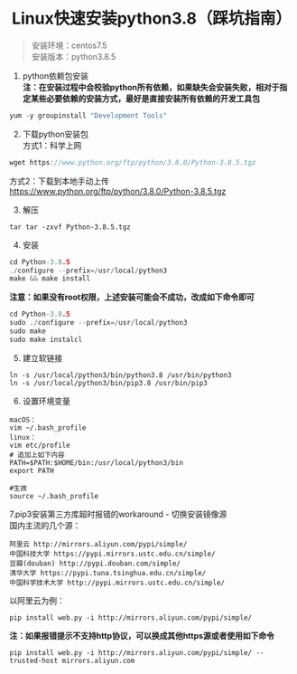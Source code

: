 # <center>Linux快速安装python3.8（踩坑指南）</center>

> 安装环境：centos7.5  
> 安装版本：python3.8.5  

1. python依赖包安装  
**注：在安装过程中会校验python所有依赖，如果缺失会安装失败，相对于指定某些必要依赖的安装方式，最好是直接安装所有依赖的开发工具包**

```c
yum -y groupinstall "Development Tools"
```

2. 下载python安装包  
方式1：科学上网   
```c
wget https://www.python.org/ftp/python/3.8.0/Python-3.8.5.tgz 
```

方式2：下载到本地手动上传  
https://www.python.org/ftp/python/3.8.0/Python-3.8.5.tgz

3. 解压   
```
tar tar -zxvf Python-3.8.5.tgz
```

4. 安装
```c
cd Python-3.8.5
./configure --prefix=/usr/local/python3
make && make install
```
**注意：如果没有root权限，上述安装可能会不成功，改成如下命令即可**
```c
cd Python-3.8.5
sudo ./configure --prefix=/usr/local/python3
sudo make
sudo make instalcl
```

5. 建立软链接
```
ln -s /usr/local/python3/bin/python3.8 /usr/bin/python3
ln -s /usr/local/python3/bin/pip3.8 /usr/bin/pip3
```

6. 设置环境变量
```shell
macOS：
vim ~/.bash_profile
linux：
vim etc/profile
# 追加上如下内容
PATH=$PATH:$HOME/bin:/usr/local/python3/bin
export PATH

#生效
source ~/.bash_profile
```

7.pip3安装第三方库超时报错的workaround - 切换安装镜像源   
国内主流的几个源：
```
阿里云 http://mirrors.aliyun.com/pypi/simple/
中国科技大学 https://pypi.mirrors.ustc.edu.cn/simple/
豆瓣(douban) http://pypi.douban.com/simple/
清华大学 https://pypi.tuna.tsinghua.edu.cn/simple/
中国科学技术大学 http://pypi.mirrors.ustc.edu.cn/simple/
```
以阿里云为例：
```
pip install web.py -i http://mirrors.aliyun.com/pypi/simple/
```
**注：如果报错提示不支持http协议，可以换成其他https源或者使用如下命令**
```
pip install web.py -i http://mirrors.aliyun.com/pypi/simple/ --trusted-host mirrors.aliyun.com
```
